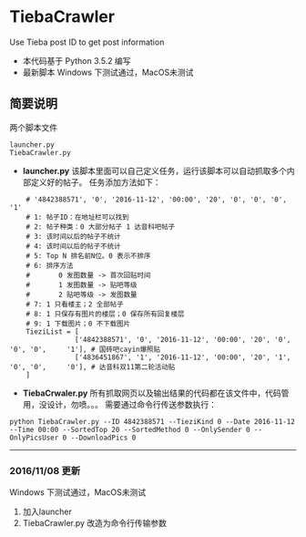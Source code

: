 # TiebaCrawler
Use Tieba post ID to get post information

* 本代码基于 Python 3.5.2 编写
* 最新脚本 Windows 下测试通过，MacOS未测试

## 简要说明

两个脚本文件

```
launcher.py
TiebaCrawler.py
```

- **launcher.py**
该脚本里面可以自己定义任务，运行该脚本可以自动抓取多个内部定义好的帖子。
任务添加方法如下：

```
    # '4842388571', '0', '2016-11-12', '00:00', '20', '0', '0', '0', '1'
    # 1: 帖子ID：在地址栏可以找到
    # 2: 帖子种类：0 大部分帖子 1 达音科吧帖子
    # 3: 该时间以后的帖子不统计
    # 4: 该时间以后的帖子不统计
    # 5: Top N 排名前N位。0 表示不排序
    # 6: 排序方法
    #       0 发图数量 -> 首次回贴时间
    #       1 发图数量 -> 贴吧等级
    #       2 贴吧等级 -> 发图数量
    # 7: 1 只看楼主；2 全部帖子
    # 8: 1 只保存有图片的楼层；0 保存所有回复楼层
    # 9: 1 下载图片；0 不下载图片
    TieziList = [
                ['4842388571', '0', '2016-11-12', '00:00', '20', '0', '0', '0',     '1'], # 国砖吧cayin爆照贴
                ['4836451867', '1', '2016-11-12', '00:00', '20', '1', '0', '0',     '0'], # 达音科双11第二轮活动贴
    ]
```

- **TiebaCrwaler.py**
所有抓取网页以及输出结果的代码都在该文件中，代码管用，没设计，勿喷。。。
需要通过命令行传送参数执行：

```
python TiebaCrawler.py --ID 4842388571 --TieziKind 0 --Date 2016-11-12 --Time 00:00 --SortedTop 20 --SortedMethod 0 --OnlySender 0 --OnlyPicsUser 0 --DownloadPics 0
```

---
### 2016/11/08 更新
Windows 下测试通过，MacOS未测试
1. 加入launcher
2. TiebaCrawler.py 改造为命令行传输参数